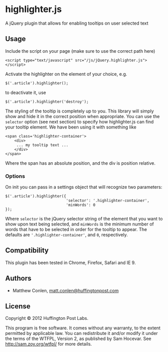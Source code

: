 highlighter.js
==============

A jQuery plugin that allows for enabling tooltips on user selected text


Usage
-----

Include the script on your page (make sure to use the correct path here)

```
<script type="text/javascript" src="/js/jQuery.highlighter.js"></script>
```

Activate the highlighter on the element of your choice, e.g.

```
$('.article').highlighter();
```

to deactivate it, use

```
$('.article').highlighter('destroy');
```

The styling of the tooltip is completely up to you. This library will simply show and hide it in the correct position when appropriate.
You can use the ```selector``` option (see next section) to specify how highlighter.js can find your tooltip element. We have been using it with something like

```
<span class='highlighter-container'>
    <div>
     ... my tooltip text ...
    </div>
</span>
```

Where the span has an absolute position, and the div is position relative.

### Options

On init you can pass in a settings object that will recognize two parameters:

```
$('.article').highlighter({
                           'selector': '.highlighter-container',
                           'minWords': 0
});
```

Where ```selector``` is the jQuery selector string of the element that you want to show upon text being selected, and ```minWords``` is the minimum number of words that have
to be selected in order for the tooltip to appear. The defaults are ```'.highlighter-container'```, and ```0```, respectively.


Compatibility
------

This plugin has been tested in Chrome, Firefox, Safari and IE 9.



Authors
-----

- Matthew Conlen, matt.conlen@huffingtonpost.com

License
-----
Copyright © 2012 Huffington Post Labs. 

This program is free software. It comes without any warranty, to
the extent permitted by applicable law. You can redistribute it
and/or modify it under the terms of the WTFPL, Version 2, as
published by Sam Hocevar. See http://sam.zoy.org/wtfpl/
for more details.
